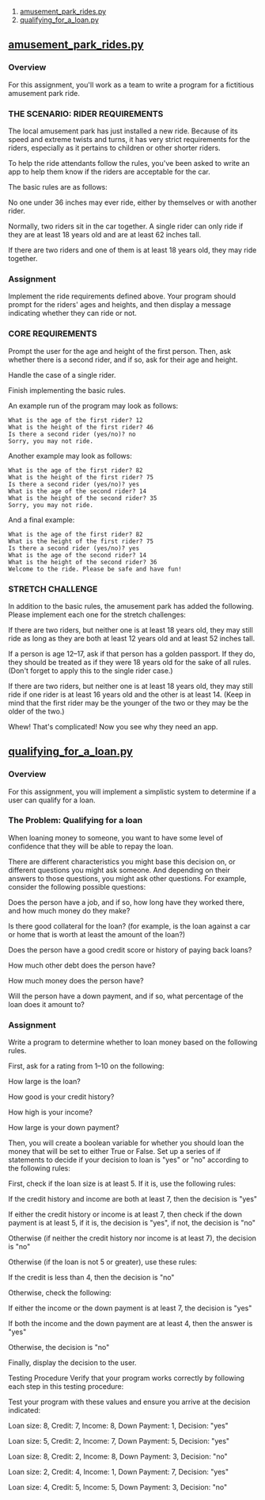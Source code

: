 1. [amusement_park_rides.py](./amusement_park_rides.py)
2. [qualifying_for_a_loan.py](./qualifying_for_a_loan.py)

## [amusement_park_rides.py](./amusement_park_rides.py)

### Overview

For this assignment, you'll work as a team to write a program for a fictitious amusement park ride.

### THE SCENARIO: RIDER REQUIREMENTS

The local amusement park has just installed a new ride. Because of its speed and extreme twists and turns, it has very strict requirements for the riders, especially as it pertains to children or other shorter riders.

To help the ride attendants follow the rules, you've been asked to write an app to help them know if the riders are acceptable for the car.

The basic rules are as follows:

No one under 36 inches may ever ride, either by themselves or with another rider.

Normally, two riders sit in the car together. A single rider can only ride if they are at least 18 years old and are at least 62 inches tall.

If there are two riders and one of them is at least 18 years old, they may ride together.

### Assignment

Implement the ride requirements defined above. Your program should prompt for the riders' ages and heights, and then display a message indicating whether they can ride or not.

### CORE REQUIREMENTS

Prompt the user for the age and height of the first person. Then, ask whether there is a second rider, and if so, ask for their age and height.

Handle the case of a single rider.

Finish implementing the basic rules.

An example run of the program may look as follows:

```
What is the age of the first rider? 12
What is the height of the first rider? 46
Is there a second rider (yes/no)? no
Sorry, you may not ride.
```

Another example may look as follows:

```
What is the age of the first rider? 82
What is the height of the first rider? 75
Is there a second rider (yes/no)? yes
What is the age of the second rider? 14
What is the height of the second rider? 35
Sorry, you may not ride.
```

And a final example:

```
What is the age of the first rider? 82
What is the height of the first rider? 75
Is there a second rider (yes/no)? yes
What is the age of the second rider? 14
What is the height of the second rider? 36
Welcome to the ride. Please be safe and have fun!
```

### STRETCH CHALLENGE

In addition to the basic rules, the amusement park has added the following. Please implement each one for the stretch challenges:

If there are two riders, but neither one is at least 18 years old, they may still ride as long as they are both at least 12 years old and at least 52 inches tall.

If a person is age 12–17, ask if that person has a golden passport. If they do, they should be treated as if they were 18 years old for the sake of all rules. (Don't forget to apply this to the single rider case.)

If there are two riders, but neither one is at least 18 years old, they may still ride if one rider is at least 16 years old and the other is at least 14. (Keep in mind that the first rider may be the younger of the two or they may be the older of the two.)

Whew! That's complicated! Now you see why they need an app.

## [qualifying_for_a_loan.py](./qualifying_for_a_loan.py)

### Overview

For this assignment, you will implement a simplistic system to determine if a user can qualify for a loan.

### The Problem: Qualifying for a loan

When loaning money to someone, you want to have some level of confidence that they will be able to repay the loan.

There are different characteristics you might base this decision on, or different questions you might ask someone. And depending on their answers to those questions, you might ask other questions. For example, consider the following possible questions:

Does the person have a job, and if so, how long have they worked there, and how much money do they make?

Is there good collateral for the loan? (for example, is the loan against a car or home that is worth at least the amount of the loan?)

Does the person have a good credit score or history of paying back loans?

How much other debt does the person have?

How much money does the person have?

Will the person have a down payment, and if so, what percentage of the loan does it amount to?

### Assignment

Write a program to determine whether to loan money based on the following rules.

First, ask for a rating from 1–10 on the following:

How large is the loan?

How good is your credit history?

How high is your income?

How large is your down payment?

Then, you will create a boolean variable for whether you should loan the money that will be set to either True or False. Set up a series of if statements to decide if your decision to loan is "yes" or "no" according to the following rules:

First, check if the loan size is at least 5. If it is, use the following rules:

If the credit history and income are both at least 7, then the decision is "yes"

If either the credit history or income is at least 7, then check if the down payment is at least 5, if it is, the decision is "yes", if not, the decision is "no"

Otherwise (if neither the credit history nor income is at least 7), the decision is "no"

Otherwise (if the loan is not 5 or greater), use these rules:

If the credit is less than 4, then the decision is "no"

Otherwise, check the following:

If either the income or the down payment is at least 7, the decision is "yes"

If both the income and the down payment are at least 4, then the answer is "yes"

Otherwise, the decision is "no"

Finally, display the decision to the user.

Testing Procedure
Verify that your program works correctly by following each step in this testing procedure:

Test your program with these values and ensure you arrive at the decision indicated:

Loan size: 8, Credit: 7, Income: 8, Down Payment: 1, Decision: "yes"

Loan size: 5, Credit: 2, Income: 7, Down Payment: 5, Decision: "yes"

Loan size: 8, Credit: 2, Income: 8, Down Payment: 3, Decision: "no"

Loan size: 2, Credit: 4, Income: 1, Down Payment: 7, Decision: "yes"

Loan size: 4, Credit: 5, Income: 5, Down Payment: 3, Decision: "no"
